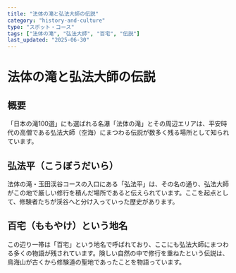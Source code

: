```yaml
---
title: "法体の滝と弘法大師の伝説"
category: "history-and-culture"
type: "スポット・コース"
tags: ["法体の滝", "弘法大師", "百宅", "伝説"]
last_updated: "2025-06-30"
---
```


# 法体の滝と弘法大師の伝説

## 概要
「日本の滝100選」にも選ばれる名瀑「法体の滝」とその周辺エリアは、平安時代の高僧である弘法大師（空海）にまつわる伝説が数多く残る場所として知られています。

## 弘法平（こうぼうだいら）
法体の滝・玉田渓谷コースの入口にある「弘法平」は、その名の通り、弘法大師がこの地で厳しい修行を積んだ場所であると伝えられています。ここを起点として、修験者たちが渓谷へと分け入っていった歴史があります。

## 百宅（ももやけ）という地名
この辺り一帯は「百宅」という地名で呼ばれており、ここにも弘法大師にまつわる多くの物語が残されています。険しい自然の中で修行を重ねたという伝説は、鳥海山が古くから修験道の聖地であったことを物語っています。